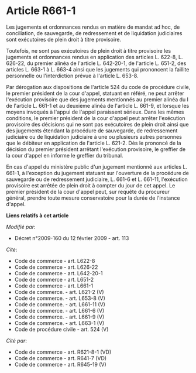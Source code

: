 # Article R661-1

Les jugements et ordonnances rendus en matière de mandat ad hoc, de conciliation, de sauvegarde, de redressement et de
liquidation judiciaires sont exécutoires de plein droit à titre provisoire. 

Toutefois, ne sont pas exécutoires de plein droit à titre provisoire les jugements et ordonnances rendus en application des
articles L. 622-8, L. 626-22, du premier alinéa de l'article L. 642-20-1, de l'article L. 651-2, des articles L. 663-1 à L.
663-4 ainsi que les jugements qui prononcent la faillite personnelle ou l'interdiction prévue à l'article L. 653-8. 

Par dérogation aux dispositions de l'article 524 du code de procédure civile, le premier président de la cour d'appel,
statuant en référé, ne peut arrêter l'exécution provisoire que des jugements mentionnés au premier alinéa du I de l'article
L. 661-1 et au deuxième alinéa de l'article L. 661-9, et lorsque les moyens invoqués à l'appui de l'appel paraissent sérieux.
Dans les mêmes conditions, le premier président de la cour d'appel peut arrêter l'exécution provisoire des décisions qui ne
sont pas exécutoires de plein droit ainsi que des jugements étendant la procédure de sauvegarde, de redressement judiciaire
ou de liquidation judiciaire à une ou plusieurs autres personnes que le débiteur en application de l'article L. 621-2. Dès le
prononcé de la décision du premier président arrêtant l'exécution provisoire, le greffier de la cour d'appel en informe le
greffier du tribunal. 

En cas d'appel du ministère public d'un jugement mentionné aux articles L. 661-1, à l'exception du jugement statuant sur
l'ouverture de la procédure de sauvegarde ou de redressement judiciaire, L. 661-6 et L. 661-11, l'exécution provisoire est
arrêtée de plein droit à compter du jour de cet appel. Le premier président de la cour d'appel peut, sur requête du procureur
général, prendre toute mesure conservatoire pour la durée de l'instance d'appel.

**Liens relatifs à cet article**

_Modifié par_:

  - Décret n°2009-160 du 12 février 2009 - art. 113

_Cite_:

  - Code de commerce - art. L622-8
  - Code de commerce - art. L626-22
  - Code de commerce - art. L642-20-1
  - Code de commerce - art. L651-2
  - Code de commerce - art. L661-1
  - Code de commerce. - art. L621-2 (V)
  - Code de commerce. - art. L653-8 (V)
  - Code de commerce. - art. L661-11 (V)
  - Code de commerce. - art. L661-6 (V)
  - Code de commerce. - art. L661-9 (V)
  - Code de commerce. - art. L663-1 (V)
  - Code de procédure civile - art. 524 (V)

_Cité par_:

  - Code de commerce - art. R621-8-1 (VD)
  - Code de commerce - art. R641-7 (VD)
  - Code de commerce - art. R645-19 (V)
